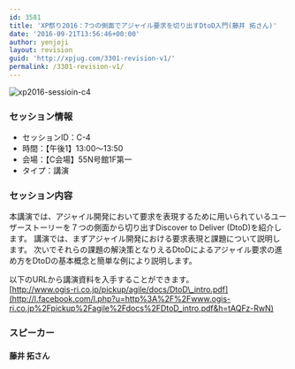 ```yaml
---
id: 3581
title: 'XP祭り2016：7つの側面でアジャイル要求を切り出すDtoD入門(藤井 拓さん)'
date: '2016-09-21T13:56:46+00:00'
author: yenjoji
layout: revision
guid: 'http://xpjug.com/3301-revision-v1/'
permalink: /3301-revision-v1/
---
```


![xp2016-sessioin-c4](http://xpjug.com/wp-content/uploads/2016/08/xp2016-sessioin-c4.png)

### セッション情報

- セッションID：C-4
- 時間：【午後1】13:00～13:50
- 会場：【C会場】55N号館1F第一
- タイプ：講演

### セッション内容

本講演では、アジャイル開発において要求を表現するために用いられているユーザーストーリーを７つの側面から切り出すDiscover to Deliver (DtoD)を紹介します。 講演では、まずアジャイル開発における要求表現と課題について説明します。 次いでそれらの課題の解決策となりえるDtoDによるアジャイル要求の進め方をDtoDの基本概念と簡単な例により説明します。

以下のURLから講演資料を入手することができます。  
[http://www.ogis-ri.co.jp/pickup/agile/docs/DtoD\_intro.pdf](http://l.facebook.com/l.php?u=http%3A%2F%2Fwww.ogis-ri.co.jp%2Fpickup%2Fagile%2Fdocs%2FDtoD_intro.pdf&h=tAQFz-RwN)

### スピーカー

#### 藤井 拓さん